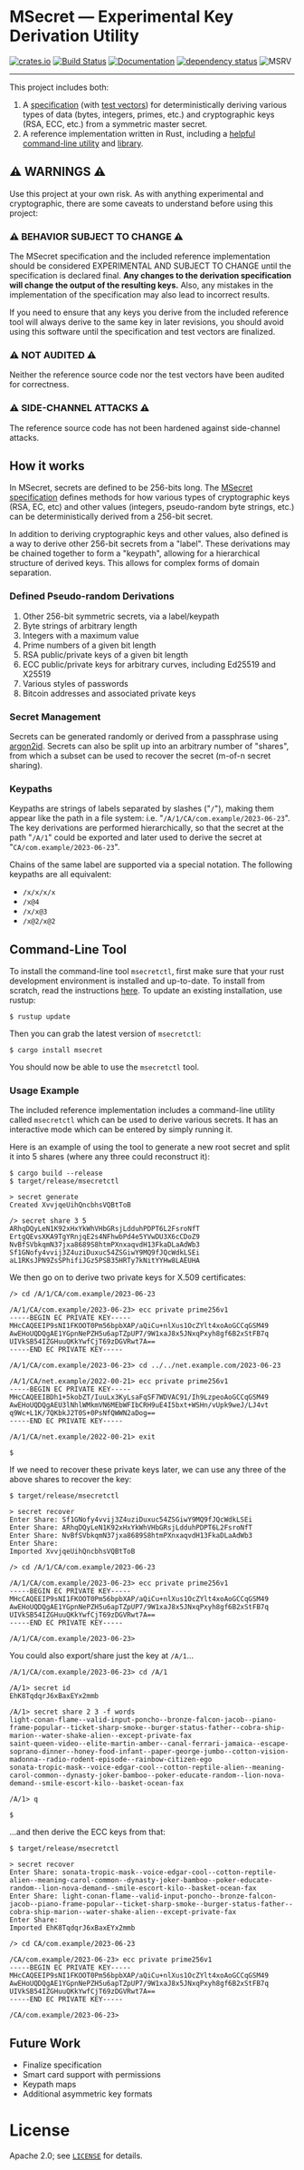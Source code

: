MSecret — Experimental Key Derivation Utility
=============================================

[![crates.io][crate-image]][crate-link]
[![Build Status][build-image]][build-link]
[![Documentation][doc-image]][doc-link]
[![dependency status][deps-image]][deps-link]
![MSRV][msrv-image]

-------

This project includes both:

1.  A [specification][MSECRET] (with [test vectors][VECTORS]) for deterministically deriving
    various types of data (bytes, integers, primes, etc.) and
    cryptographic keys (RSA, ECC, etc.) from a symmetric master secret.
2.  A reference implementation written in Rust, including a [helpful
    command-line utility](#command-line-tool) and [library][doc-link].

[MSECRET]: doc/MSECRET.md
[VECTORS]: doc/TEST_VECTORS.md

## ⚠️ WARNINGS ⚠️ ##

Use this project at your own risk. As with anything experimental
and cryptographic, there are some caveats to understand before using
this project:

### ⚠️ BEHAVIOR SUBJECT TO CHANGE ⚠️ ###

The MSecret specification and the included reference implementation
should be considered EXPERIMENTAL AND SUBJECT TO CHANGE until the
specification is declared final. **Any changes to the derivation
specification will change the output of the resulting keys.** Also,
any mistakes in the implementation of the specification may also lead
to incorrect results.

If you need to ensure that any keys you derive from the included
reference tool will always derive to the same key in later revisions,
you should avoid using this software until the specification and test
vectors are finalized.

### ⚠️ NOT AUDITED ⚠️ ###

Neither the reference source code nor the test vectors have been
audited for correctness.

### ⚠️ SIDE-CHANNEL ATTACKS ⚠️ ###

The reference source code has not been hardened against side-channel
attacks.

## How it works ##

In MSecret, secrets are defined to be 256-bits long. The
[MSecret specification][MSECRET] defines methods for how various
types of cryptographic keys (RSA, EC, etc) and other values (integers,
pseudo-random byte strings, etc.) can be deterministically derived
from a 256-bit secret.

In addition to deriving cryptographic keys and other values, also
defined is a way to derive other 256-bit secrets from a "label". These
derivations may be chained together to form a "keypath", allowing for
a hierarchical structure of derived keys. This allows for complex
forms of domain separation.

### Defined Pseudo-random Derivations ###

1.  Other 256-bit symmetric secrets, via a label/keypath
2.  Byte strings of arbitrary length
3.  Integers with a maximum value
4.  Prime numbers of a given bit length
5.  RSA public/private keys of a given bit length
6.  ECC public/private keys for arbitrary curves, including Ed25519
    and X25519
7.  Various styles of passwords
8.  Bitcoin addresses and associated private keys

### Secret Management ###

Secrets can be generated randomly or derived from a passphrase using
[argon2id][]. Secrets can also be split up into an arbitrary number of
"shares", from which a subset can be used to recover the secret
(m-of-n secret sharing).

[argon2id]: https://en.wikipedia.org/wiki/Argon2

### Keypaths ###

Keypaths are strings of labels separated by slashes ("`/`"), making
them appear like the path in a file system: i.e.
"`/A/1/CA/com.example/2023-06-23`". The key derivations are performed
hierarchically, so that the secret at the path "`/A/1`" could be
exported and later used to derive the secret at
"`CA/com.example/2023-06-23`".

Chains of the same label are supported via a special notation. The
following keypaths are all equivalent:

*   `/x/x/x/x`
*   `/x@4`
*   `/x/x@3`
*   `/x@2/x@2`

## Command-Line Tool ##

To install the command-line tool `msecretctl`, first make sure that your
rust development environment is installed and up-to-date. To install
from scratch, read the instructions [here](https://www.rust-lang.org/tools/install).
To update an existing installation, use rustup:

```shell
$ rustup update
```

Then you can grab the latest version of `msecretctl`:

```shell
$ cargo install msecret
```

You should now be able to use the `msecretctl` tool.

### Usage Example ###

The included reference implementation includes a command-line utility
called `msecretctl` which can be used to derive various secrets. It has
an interactive mode which can be entered by simply running it.

Here is an example of using the tool to generate a new root secret and
split it into 5 shares (where any three could reconstruct it):

```
$ cargo build --release
$ target/release/msecretctl

> secret generate
Created XvvjqeUihQncbhsVQBtToB

/> secret share 3 5
ARhqDQyLeN1K92xHxYkWhVHbGRsjLdduhPDPT6L2FsroNfT
ErtgQEvsXKA9TgYRnjqE2s4NFhwbPd4e5YVwDU3X6cCDoZ9
NvBfSVbkqmN37jxa8689S8htmPXnxaqvdH13FkaDLaAdWb3
Sf1GNofy4vvij3Z4uziDuxuc54ZSGiwY9MQ9fJQcWdkLSEi
aL1RKsJPN9ZsSPhifiJGz5PSB35HRTy7kNitYYHw8LAEUHA
```

We then go on to derive two private keys for X.509 certificates:

```
/> cd /A/1/CA/com.example/2023-06-23

/A/1/CA/com.example/2023-06-23> ecc private prime256v1
-----BEGIN EC PRIVATE KEY-----
MHcCAQEEIP9sNI1FKOOT0Pm56bpbXAP/aQiCu+nlXus1OcZYlt4xoAoGCCqGSM49
AwEHoUQDQgAE1YGpnNePZH5u6apTZpUP7/9W1xaJ8x5JNxqPxyh8gf6B2xStFB7q
UIVkSB54IZGHuuQKkYwfCjT69zDGVRwt7A==
-----END EC PRIVATE KEY-----

/A/1/CA/com.example/2023-06-23> cd ../../net.example.com/2023-06-23

/A/1/CA/net.example/2022-00-21> ecc private prime256v1
-----BEGIN EC PRIVATE KEY-----
MHcCAQEEIBDh1+5kobZT/IuuLx3KyLsaFqSF7WDVAC91/Ih9LzpeoAoGCCqGSM49
AwEHoUQDQgAEU3lNhlWMkmVN6MEbWFIbCRH9uE4I5bxt+WSHn/vUpk9weJ/LJ4vt
q9Wc+L1K/7QKbkJ2T0S+0PsNfQWWN2aDog==
-----END EC PRIVATE KEY-----

/A/1/CA/net.example/2022-00-21> exit

$
```

If we need to recover these private keys later, we can use
any three of the above shares to recover the key:

```
$ target/release/msecretctl

> secret recover
Enter Share: Sf1GNofy4vvij3Z4uziDuxuc54ZSGiwY9MQ9fJQcWdkLSEi
Enter Share: ARhqDQyLeN1K92xHxYkWhVHbGRsjLdduhPDPT6L2FsroNfT
Enter Share: NvBfSVbkqmN37jxa8689S8htmPXnxaqvdH13FkaDLaAdWb3
Enter Share:
Imported XvvjqeUihQncbhsVQBtToB

/> cd /A/1/CA/com.example/2023-06-23

/A/1/CA/com.example/2023-06-23> ecc private prime256v1
-----BEGIN EC PRIVATE KEY-----
MHcCAQEEIP9sNI1FKOOT0Pm56bpbXAP/aQiCu+nlXus1OcZYlt4xoAoGCCqGSM49
AwEHoUQDQgAE1YGpnNePZH5u6apTZpUP7/9W1xaJ8x5JNxqPxyh8gf6B2xStFB7q
UIVkSB54IZGHuuQKkYwfCjT69zDGVRwt7A==
-----END EC PRIVATE KEY-----

/A/1/CA/com.example/2023-06-23>
```

You could also export/share just the key at `/A/1`...

```
/A/1/CA/com.example/2023-06-23> cd /A/1

/A/1> secret id
EhK8TqdqrJ6xBaxEYx2mmb

/A/1> secret share 2 3 -f words
light-conan-flame--valid-input-poncho--bronze-falcon-jacob--piano-frame-popular--ticket-sharp-smoke--burger-status-father--cobra-ship-marion--water-shake-alien--except-private-fax
saint-queen-video--elite-martin-amber--canal-ferrari-jamaica--escape-soprano-dinner--honey-food-infant--paper-george-jumbo--cotton-vision-madonna--radio-rodent-episode--rainbow-citizen-ego
sonata-tropic-mask--voice-edgar-cool--cotton-reptile-alien--meaning-carol-common--dynasty-joker-bamboo--poker-educate-random--lion-nova-demand--smile-escort-kilo--basket-ocean-fax

/A/1> q

$
```

...and then derive the ECC keys from that:

```
$ target/release/msecretctl

> secret recover
Enter Share: sonata-tropic-mask--voice-edgar-cool--cotton-reptile-alien--meaning-carol-common--dynasty-joker-bamboo--poker-educate-random--lion-nova-demand--smile-escort-kilo--basket-ocean-fax
Enter Share: light-conan-flame--valid-input-poncho--bronze-falcon-jacob--piano-frame-popular--ticket-sharp-smoke--burger-status-father--cobra-ship-marion--water-shake-alien--except-private-fax
Enter Share:
Imported EhK8TqdqrJ6xBaxEYx2mmb

/> cd CA/com.example/2023-06-23

/CA/com.example/2023-06-23> ecc private prime256v1
-----BEGIN EC PRIVATE KEY-----
MHcCAQEEIP9sNI1FKOOT0Pm56bpbXAP/aQiCu+nlXus1OcZYlt4xoAoGCCqGSM49
AwEHoUQDQgAE1YGpnNePZH5u6apTZpUP7/9W1xaJ8x5JNxqPxyh8gf6B2xStFB7q
UIVkSB54IZGHuuQKkYwfCjT69zDGVRwt7A==
-----END EC PRIVATE KEY-----

/CA/com.example/2023-06-23>
```

## Future Work

* Finalize specification
* Smart card support with permissions
* Keypath maps
* Additional asymmetric key formats

# License

Apache 2.0; see [`LICENSE`](LICENSE) for details.

[//]: # (badges)

[crate-image]: https://buildstats.info/crate/msecret
[crate-link]: https://crates.io/crates/msecret
[doc-image]: https://docs.rs/msecret/badge.svg
[doc-link]: https://docs.rs/msecret
[build-image]: https://github.com/darconeous/msecret-rust/workflows/CI/badge.svg
[build-link]: https://github.com/darconeous/msecret-rust/actions?query=workflow%3ACI+branch%3Amain
[msrv-image]: https://img.shields.io/badge/rustc-1.70+-blue.svg
[deps-image]: https://deps.rs/crate/msecret/0.1.1/status.svg
[deps-link]: https://deps.rs/crate/msecret/0.1.1

[//]: # (links)
